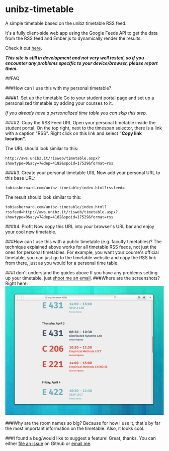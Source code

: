 unibz-timetable
===============

A simple timetable based on the unibz timetable RSS feed.

It's a fully client-side web app using the Google Feeds API to get the data from the RSS feed and Ember.js to dynamically render the results.

Check it out [here](http://tobiasbernard.com/unibz-timetable).

***This site is still in development and not very well tested, so if you encounter any problems specific to your device/browser, please report them.***

##FAQ

###How can I use this with my personal timetable?

####1. Set up the timetable
Go to your student portal page and set up a personalized timetable by adding your courses to it.

*If you already have a personalized time table you can skip this step.*

####2. Copy the RSS Feed URL
Open your personal timetable inside the student portal. On the top right, next to the timespan selector, there is a link with a caption "RSS". Right click on this link and select **"Copy link location"**.

The URL should look similar to this:
```
http://aws.unibz.it/risweb/timetable.aspx?showtype=0&acy=7&dep=4182&spoid=17529&format=rss
```

####3. Create your personal timetable URL
Now add your personal URL to this base URL: 
```
tobiasbernard.com/unibz-timetable/index.html?rssfeed=
```
The result should look similar to this:
```
tobiasbernard.com/unibz-timetable/index.html?rssfeed=http://aws.unibz.it/risweb/timetable.aspx?showtype=0&acy=7&dep=4182&spoid=17529&format=rss
```

####4. Profit
Now copy this URL into your browser's URL bar and enjoy your cool new timetable.

###How can I use this with a public timetable (e.g. faculty timetables)?
The technique explained above works for all timetable RSS feeds, not just the ones for personal timetables.
For example, you want your course's official timetable, you can just go to the timetable website and copy the RSS link from there, just as you would for a personal time table.

###I don't understand the guides above
If you have any problems setting up your timetable, just [shoot me an email](hi@tobiasbernard.com).
###Where are the screenshots?
Right here:
![screenshot](docs/screenshot-1.png)

###Why are the room names so big?
Because for how I use it, that's by far the most important information on the timetable. Also, it looks cool.

###I found a bug/would like to suggest a feature!
Great, thanks.
You can either [file an issue](https://github.com/bertob/unibz-timetable/issues) on Github or [email me](hi@tobiasbernard.com).
